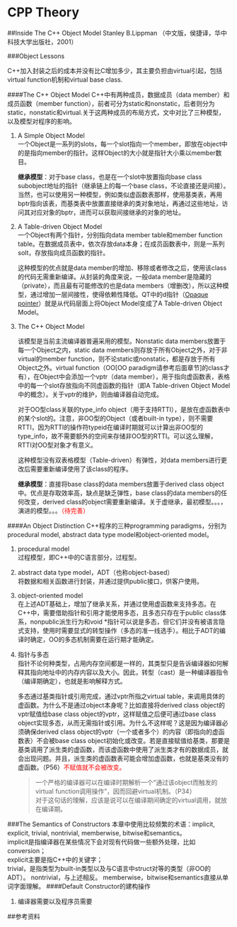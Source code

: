 CPP Theory
=

##Inside The C++ Object Model
Stanley B.Lippman （中文版，侯捷译，华中科技大学出版社，2001）

###Object Lessons

C++加入封装之后的成本并没有比C增加多少，其主要负担由virtual引起，包括virtual function机制和virtual base class.

####The C++ Object Model
C++中有两种成员，数据成员（data member）和成员函数（member function），前者可分为static和nonstatic，后者则分为static，nonstatic和virtual.关于这两种成员的布局方式，文中对比了三种模型，以及模型对程序的影响。

1. A Simple Object Model  
	一个Object是一系列的slots，每一个slot指向一个member，即放在object中的是指向member的指针。这样Object的大小就是指针大小乘以member数目。
	
	**继承模型**：对于base class，也是在一个slot中放置指向base class subobject地址的指针（继承链上的每一个base class，不论直接还是间接）。  当然，也可以使用另一种模型，例如类似虚函数表那样，使用基类表，再用bptr指向该表，而基类表中放置直接继承的类对象地址，再通过这些地址，访问其对应对象的bptr，进而可以获取间接继承的对象的地址。
2. A Table-driven Object Model  
	一个Object有两个指针，分别指向data member table和member function table。在数据成员表中，依次存放data本身；在成员函数表中，则是一系列solt，存放指向成员函数的指针。
	
	这种模型的优点就是data member的增加、移除或者修改之后，使用该class的代码无需重新编译。从封装的角度来说，一般data member是隐藏的（private），而且最有可能修改的也是data members（增删改），所以这种模型，通过增加一层间接性，使得依赖性降低。QT中的d指针（[Opaque pointer][Opaque_pointer_url]）就是从代码层面上将Object Model变成了A Table-driven Object Model。
3. The C++ Object Model  

	该模型是当前主流编译器普遍采用的模型。Nonstatic data members放置于每一个Object之内，static data members则存放于所有Object之外，对于非virtual的member function，则不论static或nonstatic，都是存放于所有Object之外。virtual function（OO[OO paradigm请参考后面章节]的class才有），在Object中会添加一个vptr（data member），用于指向虚函数表，表格中的每一个slot存放指向不同虚函数的指针（即A Table-driven Object Model中的概念）。关于vptr的维护，则由编译器自动完成。

	对于OO型class关联的type\_info object（用于支持RTTI），是放在虚函数表中的某个slot的。注意，非OO型的Object（或者built-in type），则不需要RTTI，因为RTTI的操作符typeid在编译时期就可以计算出非OO型的type_info，故不需要额外的空间来存储非OO型的RTTI。可以这么理解，RTTI对OO型对象才有意义。

	这种模型没有双表格模型（Table-driven）有弹性，对data members进行更改后需要重新编译使用了该class的程序。

	**继承模型**：直接将base class的data members放置于derived class object中。优点是存取效率高，缺点是缺乏弹性，base class的data members的任何改变，derived class的object需要重新编译。关于虚继承，最初模型。。。，演进的模型。。。<font color='red'>（待完善）</font>

####An Object Distinction
C++程序的三种programming paradigms，分别为procedural model, abstract data type model和object-oriented model。

1. procedural model  
	过程模型，即C++中的C语言部分，过程型。

2. abstract data type model，ADT（也称object-based）  
	将数据和相关函数进行封装，并通过提供public接口，供客户使用。

3. object-oriented model  
	在上述ADT基础上，增加了继承关系，并通过使用虚函数来支持多态。在C++中，需要借助指针和引用才能使用多态，且多态只存在于public class体系，nonpublic派生行为和void *指针可以说是多态，但它们并没有被语言隐式支持，使用时需要显式的转型操作（多态的准一线选手）。相比于ADT的编译时确定，OO的多态机制需要在运行期才能确定。

4.  指针与多态  
	指针不论何种类型，占用内存空间都是一样的，其类型只是告诉编译器如何解释其指向地址中的内存内容以及大小。因此，转型（cast）是一种编译器指令（编译期确定），也就是影响解释方式。

	多态通过基类指针或引用完成，通过vptr所指之virtual table，来调用具体的虚函数。为什么不是通过object本身呢？比如直接将derived class object的vptr赋值给base class object的vptr，这样赋值之后便可通过base class object实现多态，从而无需指针或引用。为什么不这样呢？这是因为编译器必须确保derived class object的vptr（一个或者多个）的内容（即指向的虚函数表）不会被base class object初始化或改变。若是直接赋值给基类，那要是基类调用了派生类的虚函数，而该虚函数中使用了派生类才有的数据成员，就会出现问题。并且，派生类的虚函数表可能会增加虚函数，也就是基类没有的虚函数。（P56）<font color='red'>不赋值就不会被改变。</font>
	>一个严格的编译器可以在编译时期解析一个“通过该object而触发的virtual function调用操作”，因而回避virtual机制。（P34）  
	>对于这句话的理解，应该是说可以在编译期间确定的virtual调用，就放在编译期。
	
###The Semantics of Constructors
本章中使用比较频繁的术语：implicit, explicit, trivial, nontrivial, memberwise, bitwise和semantics。  
implicit是指编译器在某些情况下会对现有代码做一些额外处理，比如conversion；  
explicit主要是指C++中的关键字；  
trivial，是指类型为built-in类型以及与C语言中struct对等的类型（非OO的ADT）。
nontrivial，与上述相反。
memberwise，bitwise和semantics直接从单词字面理解。
####Default Constructor的建构操作
1. 编译器需要以及程序员需要
	
##参考资料

[Opaque_pointer_url]:"https://en.wikipedia.org/wiki/D-pointer"